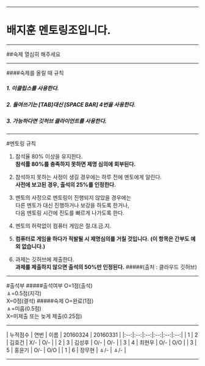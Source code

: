 ***
# 배지훈 멘토링조입니다.
***
##숙제 열심히 해주세요
***
####숙제를 올릴 때 규칙
##### 1. 이클립스를 사용한다.
##### 2. 들여쓰기는 [TAB]대신 [SPACE BAR] 4번을 사용한다.
##### 3. 가능하다면 깃허브 클라이언트를 사용한다.
***
#멘토링 규칙
1. 참석율 80% 이상을 유지한다.  
   **참석률 80%를 충족하지 못하면 제명 심의에 회부된다.**

2. 참석하지 못하는 사정이 생길 경우에는 하루 전에 멘토에게 알린다.  
   **사전에 보고된 경우, 출석의 25%를 인정한다.**

3. 멘토의 사정으로 멘토링이 진행되지 않았을 경우에는  
   다른 멘토가 대신 진행하거나 보강을 하도록 한거나,  
   다음 멘토링 시간에 진도를 빠르게 나가도록 한다.

4. 멘토의 허락없이 컴퓨터 게임은 절.대.금.지.
5. **컴퓨터로 게임을 하다가 적발될 시 제명심의를 거칠 것입니다.**
**(이 항목은 간부도 예외 없습니다.)**

5. 과제는 깃허브에 제출한다.  
   **과제를 제출하지 않으면 출석의 50%만 인정된다.**
#####(출처 : 클라우드 깃허브)
***
#출석부
#####출석여부
  O=1점(출석)  
  ㅿ=0.5점(지각)  
  X=0점(결석)
#####숙제
  O=완료(1점)  
  ㅿ=미흡(0.5점)  
  X=미제출 또는 늦게 제출(0.25점)
***
| 누적점수 | 연번 | 이름 | 20160324 | 20160331 |
|:--:|:--:|:--:|:--:|:--:|:--:|
| 1 | 2 | 김효건 | X/- | O/- |
| 2 | 3 | 김성후 | O/- | O/- |
| 3 | 4 | 최현우 | O/- | O/O |
| 3 | 5 | 홍윤기 | O/- | O/O |
| 1 | 6 | 장무현 | ㅿ/- | ㅿ/- |
***
